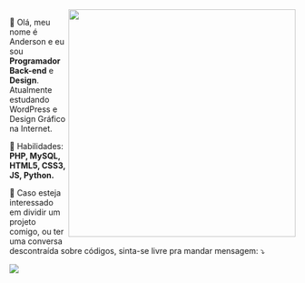 <img src="https://images.creativemarket.com/0.1.0/ps/4353975/910/607/m1/fpnw/wm0/code-preview-01-.png?1524630586&s=86764a0a6181e271e76f7ce20c03e503" align="right" min-width="400px" width="400px">

👋 Olá, meu nome é Anderson e eu sou **Programador Back-end** e **Design**. Atualmente estudando WordPress e Design Gráfico na Internet.

🤹 Habilidades: **PHP, MySQL, HTML5, CSS3, JS, Python.**

💌 Caso esteja interessado em dividir um projeto comigo, ou ter uma conversa descontraída sobre códigos, sinta-se livre pra mandar mensagem: ⤵️

<a target="_blank" href="https://api.whatsapp.com/send?phone=5577999301495&text=Ol%C3%A1%2C%20Anderson!%20Vi%20seu%20port%C3%B3lio%20online%2C%20poderia%20me%20falar%20mais%20sobre%20seu%20trabalho%3F" alt="WhatsApp">
  <img src="https://img.shields.io/badge/-WhatsApp-25d366?style=flat-square&labelColor=25d366&logo=whatsapp&logoColor=white&link=https://api.whatsapp.com/send?phone=5577999301495&text=Olá%20Anderson,%20tudo%20bem?"/></a>
